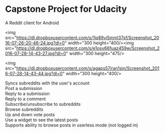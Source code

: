 # Capstone Project for Udacity

A Reddit client for Android

<img src="https://dl.dropboxusercontent.com/s/1lq89vi5mml37sf/Screenshot_2016-07-26-20-46-24.jpg?dl=0" width="300 height="400/><img src="https://dl.dropboxusercontent.com/s/e1osv66fuaz459w/Screenshot_2016-07-28-14-43-27.jpg?dl=0" width="300 height="475/>

<img src="https://dl.dropboxusercontent.com/s/agaps57iran1sjn/Screenshot_2016-07-28-14-43-44.jpg?dl=0" width="300 height="400/>

Syncs subreddits with the user's account  
Post a submission  
Reply to a submission  
Reply to a comment  
Subscribe/unsubscribe to subreddits  
Browse subreddits  
Up and down vote posts  
Use a widget to see the latest posts  
Supports ability to browse posts in userless mode (not logged in)  
